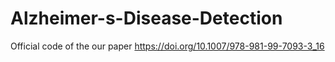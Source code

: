# Alzheimer-s-Disease-Detection

Official code of the our paper https://doi.org/10.1007/978-981-99-7093-3_16

